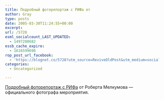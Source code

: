 ```yaml
---
title: Подробный фоторепортаж с РИФа от
author: Gray
type: posts
date: 2005-03-30T11:24:55+00:00
excerpt:
url: /5728
esml_socialcount_LAST_UPDATED:
  - 1497280682
essb_cache_expire:
  - 1616599698
rop_post_url_facebook:
  - 'https://blognot.co/5728?utm_source=ReviveOldPost&utm_medium=social&utm_campaign=ReviveOldPost'
categories:
  - Uncategorized

---
```








<a href="http://public.fotki.com/robsonrus/rif/rif_-_2005/" target="_blank">Подробный фоторепортаж с РИФа</a> от Роберта Мелкумова &#8212; официального фотографа мероприятия.